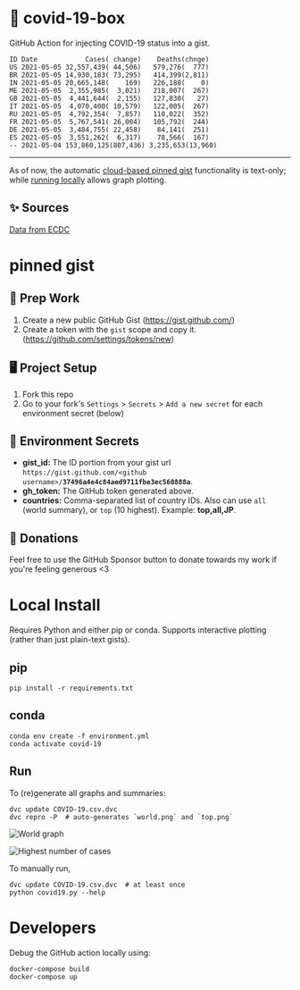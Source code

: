 # 🏥 covid-19-box

GitHub Action for injecting COVID-19 status into a gist.

```
ID Date            Cases( change)    Deaths(chnge)
US 2021-05-05 32,557,439( 44,506)   579,276(  777)
BR 2021-05-05 14,930,183( 73,295)   414,399(2,811)
IN 2021-05-05 20,665,148(    169)   226,188(    0)
ME 2021-05-05  2,355,985(  3,021)   218,007(  267)
GB 2021-05-05  4,441,644(  2,155)   127,830(   27)
IT 2021-05-05  4,070,400( 10,579)   122,005(  267)
RU 2021-05-05  4,792,354(  7,857)   110,022(  352)
FR 2021-05-05  5,767,541( 26,004)   105,792(  244)
DE 2021-05-05  3,484,755( 22,458)    84,141(  251)
ES 2021-05-05  3,551,262(  6,317)    78,566(  167)
-- 2021-05-04 153,860,125(807,436) 3,235,653(13,960)
```

---

As of now, the automatic [cloud-based pinned gist](#pinned-gist) functionality is text-only;
while [running locally](#local-install) allows graph plotting.

## ✨ Sources

[Data from ECDC](https://www.ecdc.europa.eu/en/publications-data/download-todays-data-geographic-distribution-covid-19-cases-worldwide)

# pinned gist

## 🎒 Prep Work
1. Create a new public GitHub Gist (https://gist.github.com/)
1. Create a token with the `gist` scope and copy it. (https://github.com/settings/tokens/new)

## 🖥 Project Setup
1. Fork this repo
1. Go to your fork's `Settings` > `Secrets` > `Add a new secret` for each environment secret (below)

## 🤫 Environment Secrets
- **gist_id:** The ID portion from your gist url `https://gist.github.com/<github username>/`**`37496a4e4c84aed9711fbe3ec560888a`**.
- **gh_token:** The GitHub token generated above.
- **countries:** Comma-separated list of country IDs. Also can use `all` (world summary), or `top` (10 highest). Example: **top,all,JP**.

## 💸 Donations

Feel free to use the GitHub Sponsor button to donate towards my work if you're feeling generous <3

# Local Install

Requires Python and either pip or conda. Supports interactive plotting (rather than just plain-text gists).

## pip

```
pip install -r requirements.txt
```

## conda

```
conda env create -f environment.yml
conda activate covid-19
```

## Run

To (re)generate all graphs and summaries:

```
dvc update COVID-19.csv.dvc
dvc repro -P  # auto-generates `world.png` and `top.png`
```

![World graph](world.png)

![Highest number of cases](top.png)

To manually run,

```
dvc update COVID-19.csv.dvc  # at least once
python covid19.py --help
```

# Developers

Debug the GitHub action locally using:

```
docker-compose build
docker-compose up
```

